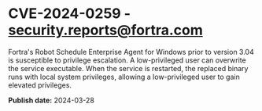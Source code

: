 # CVE-2024-0259 - security.reports@fortra.com

Fortra's Robot Schedule Enterprise Agent for Windows prior to version 3.04 is susceptible to privilege escalation. A low-privileged user can overwrite the service executable. When the service is restarted, the replaced binary runs with local system privileges, allowing a low-privileged user to gain elevated privileges.



**Publish date:** 2024-03-28
